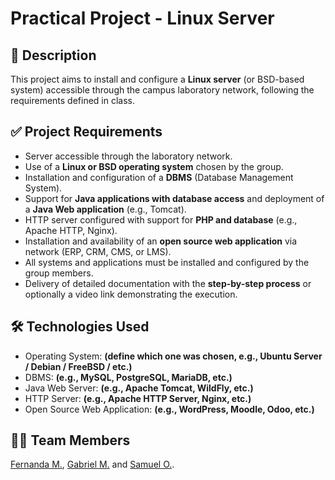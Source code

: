 # Practical Project - Linux Server

## 📌 Description
This project aims to install and configure a **Linux server** (or BSD-based system) accessible through the campus laboratory network, following the requirements defined in class.

## ✅ Project Requirements
- Server accessible through the laboratory network.
- Use of a **Linux or BSD operating system** chosen by the group.
- Installation and configuration of a **DBMS** (Database Management System).
- Support for **Java applications with database access** and deployment of a **Java Web application** (e.g., Tomcat).
- HTTP server configured with support for **PHP and database** (e.g., Apache HTTP, Nginx).
- Installation and availability of an **open source web application** via network (ERP, CRM, CMS, or LMS).
- All systems and applications must be installed and configured by the group members.
- Delivery of detailed documentation with the **step-by-step process** or optionally a video link demonstrating the execution.

## 🛠️ Technologies Used
- Operating System: **(define which one was chosen, e.g., Ubuntu Server / Debian / FreeBSD / etc.)**
- DBMS: **(e.g., MySQL, PostgreSQL, MariaDB, etc.)**
- Java Web Server: **(e.g., Apache Tomcat, WildFly, etc.)**
- HTTP Server: **(e.g., Apache HTTP Server, Nginx, etc.)**
- Open Source Web Application: **(e.g., WordPress, Moodle, Odoo, etc.)**

## 👨‍💻 Team Members
[Fernanda M.](https://github.com/Sunref), [Gabriel M.](https://github.com/gm64x) and [Samuel O.](https://github.com/Samuskox).
